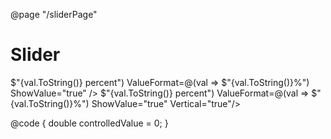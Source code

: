 ﻿@page "/sliderPage"

<h1>Slider</h1>

<Demo Header="Horizontal Sliders" Key="0" MetadataPath="SliderPage">
    <BFUStack Horizontal="false"
              Style="width:100%;max-width:300px;"
              Tokens=@(new BFUStackTokens() { ChildrenGap = new[] { 20.0 } })>
        <BFUSlider />
        <BFUSlider Label="Snapping slider example"
                   DefaultValue="20"
                   Min="0"
                   Max="50"
                   Step="10"
                   ShowValue="true"
                   SnapToStep="true"
                   />
        <BFUSlider Label="Disabled example"
                   DefaultValue="300"
                   Min="50"
                   Max="500"
                   Step="50"
                   ShowValue="true"
                   Disabled="true"
                   />
        <BFUSlider Label="Controlled example"
                   @bind-Value=controlledValue
                   Min="0"
                   Max="10"
                   ShowValue="true" />
        <BFUSlider Label="Example with formatted value"
                   Min="0"
                   Max="100"
                   AriaValueText=@(val => $"{val.ToString()} percent")
                   ValueFormat=@(val => $"{val.ToString()}%")
                   ShowValue="true" 
                   />
        <BFUSlider Label="Origin from zero"
                   Min="-5"
                   Max="5"
                   Step="1"
                   DefaultValue="2"
                   ShowValue="true"
                   OriginFromZero="true"
                   />
    </BFUStack>
</Demo>

<Demo Header="Vertical Sliders" Key="1" MetadataPath="SliderPage">
    <BFUStack Horizontal="true"
              Style="width:100%;height:200px;"
              Tokens=@(new BFUStackTokens() { ChildrenGap = new[] { 20.0 } })>
        <BFUSlider Label="Basic"
                   Min="1"
                   Max="5"
                   Step="1"
                   DefaultValue="2"
                   ShowValue="true"
                   Vertical="true"
                   />
        <BFUSlider Label="Disabled"
                   DefaultValue="300"
                   Min="50"
                   Max="500"
                   Step="50"
                   ShowValue="true"
                   Disabled="true"
                   Vertical="true"
                   />
        <BFUSlider Label="Controlled example"
                   @bind-Value=controlledValue
                   Min="0"
                   Max="10"
                   ShowValue="true" 
                   Vertical="true"
                   />
        <BFUSlider Label="Example with formatted value"
                   Min="0"
                   Max="100"
                   AriaValueText=@(val => $"{val.ToString()} percent")
                   ValueFormat=@(val => $"{val.ToString()}%")
                   ShowValue="true" 
                   Vertical="true"/>
        <BFUSlider Label="Origin from zero"
                   Min="-5"
                   Max="15"
                   Step="1"
                   DefaultValue="5"
                   ShowValue="true"
                   OriginFromZero="true"
                   Vertical="true"
                   />
    </BFUStack>
</Demo>


@code {
    double controlledValue = 0;
}
